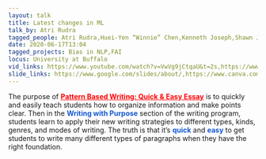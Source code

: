 ```yaml
---
layout: talk
title: Latest changes in ML
talk_by: Atri Rudra
tagged_people: Atri Rudra,Huei-Yen “Winnie” Chen,Kenneth Joseph,Shawn Jhonson
date: 2020-06-17T13:04
tagged_projects: Bias in NLP,FAI
locus: University at Buffalo
vid_links: https://www.youtube.com/watch?v=VwVg9jCtqaU&t=2s,https://www.youtube.com/watch?v=GwIo3gDZCVQ&t=1s
slide_links: https://www.google.com/slides/about/,https://www.canva.com/create/slideshows/
---
```


<p>The purpose of&nbsp;<a href="https://patternbasedwriting.com/" target="_blank" style="color: rgb(255, 0, 0); background-color: transparent;"><strong>Pattern Based Writing: Quick &amp; Easy Essay</strong></a>&nbsp;is to quickly and easily teach students how to organize information and make points clear. Then in the&nbsp;<strong style="color: rgb(18, 88, 210); background-color: transparent;">Writing with Purpose</strong>&nbsp;section of the writing program, students learn to apply their new writing strategies to different types, kinds, genres, and modes of writing. The truth is that it’s&nbsp;<strong style="color: rgb(18, 88, 210); background-color: transparent;">quick</strong>&nbsp;and&nbsp;<strong style="color: rgb(18, 88, 210); background-color: transparent;">easy</strong>&nbsp;to get students to write many different types of paragraphs when they have the right foundation.</p><p><br></p><p><br></p>
